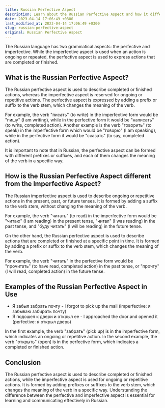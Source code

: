 ```yaml
---
title: Russian Perfective Aspect
description: Learn about the Russian Perfective Aspect and how it differs from the Imperfective Aspect in terms of verb tense and meaning.
date: 2023-04-14 17:06:49 +0300
last_modified_at: 2023-04-14 17:06:49 +0300
slug: russian-perfective-aspect
original: Russian Perfective Aspect
---
```

The Russian language has two grammatical aspects: the perfective and imperfective. While the imperfective aspect is used when an action is ongoing or repeated, the perfective aspect is used to express actions that are completed or finished. 

## What is the Russian Perfective Aspect?

The Russian perfective aspect is used to describe completed or finished actions, whereas the imperfective aspect is reserved for ongoing or repetitive actions. The perfective aspect is expressed by adding a prefix or suffix to the verb stem, which changes the meaning of the verb.

For example, the verb "писать" (to write) in the imperfective form would be "пишу" (I am writing), while in the perfective form it would be "написать" (to write, completed action). Another example is the verb "говорить" (to speak) in the imperfective form which would be "говорю" (I am speaking), while in the perfective form it would be "сказать" (to say, completed action).

It is important to note that in Russian, the perfective aspect can be formed with different prefixes or suffixes, and each of them changes the meaning of the verb in a specific way. 

## How is the Russian Perfective Aspect different from the Imperfective Aspect?

The Russian imperfective aspect is used to describe ongoing or repetitive actions in the present, past, or future tenses. It is formed by adding a suffix to the verb stem, without changing the meaning of the verb. 

For example, the verb "читать" (to read) in the imperfective form would be "читаю" (I am reading) in the present tense, "читал" (I was reading) in the past tense, and "буду читать" (I will be reading) in the future tense.

On the other hand, the Russian perfective aspect is used to describe actions that are completed or finished at a specific point in time. It is formed by adding a prefix or suffix to the verb stem, which changes the meaning of the verb.

For example, the verb "читать" in the perfective form would be "прочитать" (to have read, completed action) in the past tense, or "прочту" (I will read, completed action) in the future tense. 

## Examples of the Russian Perfective Aspect in Use

- Я забыл забрать почту - I forgot to pick up the mail (imperfective: я забываю забирать почту)
- Я подошел к двери и открыл ее - I approached the door and opened it (perfective: я открыл дверь)

In the first example, the verb "забрать" (pick up) is in the imperfective form, which indicates an ongoing or repetitive action. In the second example, the verb "открыть" (open) is in the perfective form, which indicates a completed or finished action.

## Conclusion

The Russian perfective aspect is used to describe completed or finished actions, while the imperfective aspect is used for ongoing or repetitive actions. It is formed by adding prefixes or suffixes to the verb stem, which changes the meaning of the verb in a specific way. Understanding the difference between the perfective and imperfective aspect is essential for learning and communicating effectively in Russian.